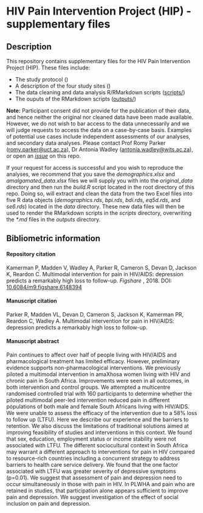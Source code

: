 # HIV Pain Intervention Project (HIP) - supplementary files

## Description

This repository contains supplementary files for the HIV Pain Intervention Project (HIP). These files include: 

- The study protocol () 
- A description of the four study sites ()  
- The data cleaning and data analysis R/RMarkdown scripts ([scripts/](scripts/))  
- The ouputs of the RMarkdown scripts ([outputs/](outputs/))  

**Note:** Participant consent did not provide for the publication of their data, and hence neither the original nor cleaned data have been made available. However, we do not wish to bar access to the data unnecessarily and we will judge requests to access the data on a case-by-case basis. Examples of potential use cases include independent assessments of our analyses, and secondary data analyses. Please contact Prof Romy Parker ([romy.parker@uct.ac.za](mailto:romy.parker@uct.ac.za)), Dr Antonia Wadley ([antonia.wadley@wits.ac.za](mailto:antonia.wadley@wits.ac.za)), or open an [_issue_](https://github.com/kamermanpr/HIP-supplement/issues) on this repo.

If your request for access is successful and you wish to reproduce the analyses, we recommend that you save the _demographics.xlsx_ and _amalgamated_data.xlsx_ files we will supply you with into the _original_data_ directory and then run the _build.R_ script located in the root directory of this repo. Doing so, will extract and clean the data from the two Excel files into five R data objects (_demographics.rds_, _bpi.rds_, _bdi.rds_, _eq5d.rds_, and _se6.rds_) located in the _data_ directory. These new data files will then be used to render the RMarkdown scripts in the _scripts_ directory, overwriting the _\*.md_ files in the _outputs_ directory.

## Bibliometric information

#### Repository citation
Kamerman P, Madden V, Wadley A, Parker R, Cameron S, Devan D, Jackson K, Reardon C. Multimodal intervention for pain in HIV/AIDS: depression predicts a remarkably high loss to follow-up. _Figshare_ , 2018. DOI: [10.6084/m9.figshare.6148394](https://doi.org/10.6084/m9.figshare.6148394)

#### Manuscript citation 
Parker R, Madden VL, Devan D, Cameron S, Jackson K, Kamerman PR, Reardon C, Wadley A. Multimodal intervention for pain in HIV/AIDS: depression predicts a remarkably high loss to follow-up.

#### Manuscript abstract
Pain continues to affect over half of people living with HIV/AIDS and pharmacological treatment has limited efficacy. However, preliminary evidence supports non-pharmacological interventions.  We previously piloted a multimodal intervention in amaXhosa women living with HIV and chronic pain in South Africa. Improvements were seen in all outcomes, in both intervention and control groups. We attempted a multicentre randomised controlled trial with 160 participants to determine whether the piloted multimodal peer-led intervention reduced pain in different populations of both male and female South Africans living with HIV/AIDS. We were unable to assess the efficacy of the intervention due to a 58% loss to follow up (LTFU). Here we describe our experience and the barriers to retention. We also discuss the limitations of traditional solutions aimed at improving feasibility of studies and interventions in this context. We found that sex, education, employment status or income stability were not associated with LTFU. The different sociocultural context in South Africa may warrant a different approach to interventions for pain in HIV compared to resource-rich countries including a concurrent strategy to address barriers to health care service delivery. We found that the one factor associated with LTFU was greater severity of depressive symptoms (p=0.01). We suggest that assessment of pain and depression need to occur simultaneously in those with pain in HIV. In PLWHA and pain who are retained in studies, that participation alone appears sufficient to improve pain and depression. We suggest investigation of the effect of social inclusion on pain and depression. 
